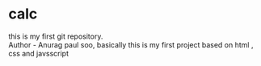# calc
this is my first git repository.
<br>
Author - Anurag paul
soo, basically this is my first project based on html , css and javsscript

